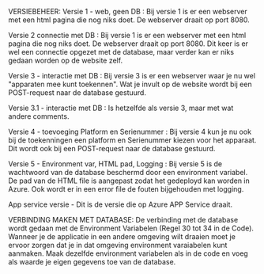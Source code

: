 VERSIEBEHEER:
Versie 1 - web, geen DB : Bij versie 1 is er een webserver met een html pagina die nog niks doet. De webserver draait op port 8080.

Versie 2 connectie met DB : Bij versie 1 is er een webserver met een html pagina die nog niks doet. De webserver draait op port 8080. Dit keer is er wel een connectie opgezet met de database, maar verder kan er niks gedaan worden op de website zelf.

Versie 3 - interactie met DB : Bij versie 3 is er een webserver waar je nu wel "apparaten mee kunt toekennen". Wat je invult op de website wordt bij een POST-request naar de database gestuurd.

Versie 3.1 - interactie met DB : Is hetzelfde als versie 3, maar met wat andere comments.

Versie 4 - toevoeging Platform en Serienummer : Bij versie 4 kun je nu ook bij de toekenningen een platform en Serienummer kiezen voor het apparaat. Dit wordt ook bij een POST-request naar de database gestuurd. 

Versie 5 - Environment var, HTML pad, Logging : Bij versie 5 is de wachtwoord van de database beschermd door een environment variabel. De pad van de HTML file is aangepast zodat het gedeployd kan worden in Azure. Ook wordt er in een error file de fouten bijgehouden met logging.

App service versie - Dit is de versie die op Azure APP Service draait.

VERBINDING MAKEN MET DATABASE:
De verbinding met de database wordt gedaan met de Environment Variabelen (Regel 30 tot 34 in de Code). Wanneer je de applicatie in een andere omgeving wilt draaien moet je ervoor zorgen dat je in dat omgeving environment varaiabelen kunt aanmaken. Maak dezelfde environment variabelen als in de code en voeg als waarde je eigen gegevens toe van de database.
